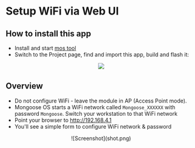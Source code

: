 # Setup WiFi via Web UI

## How to install this app

- Install and start [mos tool](https://mongoose-os.com/software.html)
- Switch to the Project page, find and import this app, build and flash it:

<p align="center">
  <img src="https://mongoose-os.com/images/app1.gif" width="75%">
</p>

## Overview

- Do not configure WiFi - leave the module in AP (Access Point mode).
- Mongoose OS starts a WiFi network called `Mongoose_XXXXXX` with password
`Mongoose`. Switch your workstation to that WiFi network
- Point your browser to http://192.168.4.1
- You'll see a simple form to configure WiFi network & password

<p align="center">
  ![Screenshot](shot.png)
</p>